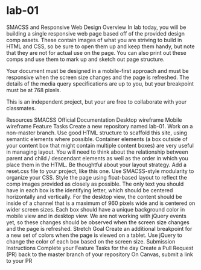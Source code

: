 # lab-01

SMACSS and Responsive Web Design
Overview
In lab today, you will be building a single responsive web page based off of the provided design comp assets. These contain images of what you are striving to build in HTML and CSS, so be sure to open them up and keep them handy, but note that they are not for actual use on the page. You can also print out these comps and use them to mark up and sketch out page structure.

Your document must be designed in a mobile-first approach and must be responsive when the screen size changes and the page is refreshed. The details of the media query specifications are up to you, but your breakpoint must be at 768 pixels.

This is an independent project, but your are free to collaborate with your classmates.

Resources
SMACSS Official Documentation
Desktop wireframe
Mobile wireframe
Feature Tasks
Create a new repository named lab-01.
Work on a non-master branch.
Use good HTML structure to scaffold this site, using semantic elements where possible.
Container elements (a box outside of your content box that might contain multiple content boxes) are very useful in managing layout. You will need to think about the relationship between parent and child / descendant elements as well as the order in which you place them in the HTML. Be thoughtful about your layout strategy.
Add a reset.css file to your project, like this one.
Use SMACSS-style modularity to organize your CSS.
Style the page using float-based layout to reflect the comp images provided as closely as possible. The only text you should have in each box is the identifying letter, which should be centered horizontally and vertically.
For the desktop view, the content should be inside of a channel that is a maximum of 960 pixels wide and is centered on wider screen sizes.
Each box should have a unique background color in mobile view and in desktop view. We are not working with jQuery events yet, so these changes should be observed when the screen size changes and the page is refreshed.
Stretch Goal
Create an additional breakpoint for a new set of colors when the page is viewed on a tablet.
Use jQuery to change the color of each box based on the screen size.
Submission Instructions
Complete your Feature Tasks for the day
Create a Pull Request (PR) back to the master branch of your repository
On Canvas, submit a link to your PR